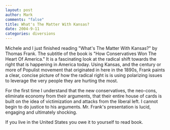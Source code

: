 ```yaml
--- 
layout: post
author: Mark
comments: "false"
title: What's The Matter With Kansas?
date: 2004-9-11
categories: diversions
---
```

Michele and I just finished reading "What's The Matter With Kansas?" by Thomas Frank. The subtitle of the book is "How Conservatives Won The Heart Of America." It is a fascinating look at the radical shift towards the right that is happening in America today. Using Kansas, and the century or more of Populist movement that originated in here in the 1890s, Frank paints a clear, concise picture of how the radical right is is using polarizing issues to leverage the very people they are hurting the most.

For the first time I understand that the new conservatives, the neo-cons, eliminate economy from their arguments, that their entire house of cards is built on the idea of victimization and attacks from the liberal left. I cannot begin to do justice to his arguments. Mr. Frank's presentation is lucid, engaging and ultimately shocking.

If you live in the United States you owe it to yourself to read book.
